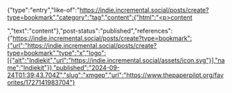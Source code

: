 {"type":"entry","like-of":"https://indie.incremental.social/posts/create?type=bookmark","category":"tag","content":{"html":"<p>content</p>","text":"content"},"post-status":"published","references":{"https://indie.incremental.social/posts/create?type=bookmark":{"url":"https://indie.incremental.social/posts/create?type=bookmark","type":"x","logo":[{"alt":"Indiekit","url":"https://indie.incremental.social/assets/icon.svg"}],"name":"Indiekit"}},"published":"2024-09-24T01:39:43.704Z","slug":"xmgep","url":"https://www.thepaperpilot.org/favorites/1727141983704"}